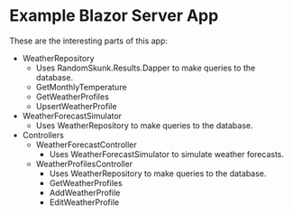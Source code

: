 # Example Blazor Server App

These are the interesting parts of this app:

- WeatherRepository
    - Uses RandomSkunk.Results.Dapper to make queries to the database.
    - GetMonthlyTemperature
    - GetWeatherProfiles
    - UpsertWeatherProfile
- WeatherForecastSimulator
    - Uses WeatherRepository to make queries to the database.
- Controllers
    - WeatherForecastController
        - Uses WeatherForecastSimulator to simulate weather forecasts.
    - WeatherProfilesController
        - Uses WeatherRepository to make queries to the database.
        - GetWeatherProfiles
        - AddWeatherProfile
        - EditWeatherProfile
